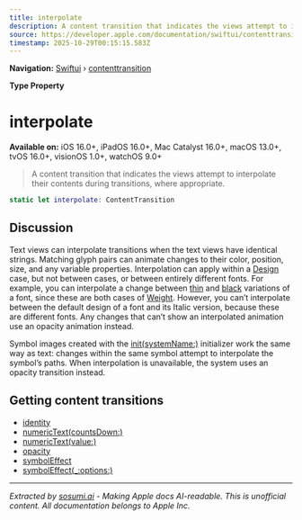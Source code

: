 ```yaml
---
title: interpolate
description: A content transition that indicates the views attempt to interpolate their contents during transitions, where appropriate.
source: https://developer.apple.com/documentation/swiftui/contenttransition/interpolate
timestamp: 2025-10-29T00:15:15.583Z
---
```


**Navigation:** [Swiftui](/documentation/swiftui) › [contenttransition](/documentation/swiftui/contenttransition)

**Type Property**

# interpolate

**Available on:** iOS 16.0+, iPadOS 16.0+, Mac Catalyst 16.0+, macOS 13.0+, tvOS 16.0+, visionOS 1.0+, watchOS 9.0+

> A content transition that indicates the views attempt to interpolate their contents during transitions, where appropriate.

```swift
static let interpolate: ContentTransition
```

## Discussion

Text views can interpolate transitions when the text views have identical strings. Matching glyph pairs can animate changes to their color, position, size, and any variable properties. Interpolation can apply within a [Design](/documentation/swiftui/font/design) case, but not between cases, or between entirely different fonts. For example, you can interpolate a change between [thin](/documentation/swiftui/font/weight/thin) and [black](/documentation/swiftui/font/weight/black) variations of a font, since these are both cases of [Weight](/documentation/swiftui/font/weight). However, you can’t interpolate between the default design of a font and its Italic version, because these are different fonts. Any changes that can’t show an interpolated animation use an opacity animation instead.

Symbol images created with the [init(systemName:)](/documentation/swiftui/image/init(systemname:)) initializer work the same way as text: changes within the same symbol attempt to interpolate the symbol’s paths. When interpolation is unavailable, the system uses an opacity transition instead.

## Getting content transitions

- [identity](/documentation/swiftui/contenttransition/identity)
- [numericText(countsDown:)](/documentation/swiftui/contenttransition/numerictext(countsdown:))
- [numericText(value:)](/documentation/swiftui/contenttransition/numerictext(value:))
- [opacity](/documentation/swiftui/contenttransition/opacity)
- [symbolEffect](/documentation/swiftui/contenttransition/symboleffect)
- [symbolEffect(_:options:)](/documentation/swiftui/contenttransition/symboleffect(_:options:))

---

*Extracted by [sosumi.ai](https://sosumi.ai) - Making Apple docs AI-readable.*
*This is unofficial content. All documentation belongs to Apple Inc.*
